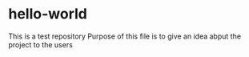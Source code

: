 # hello-world
This is a test repository
Purpose of this file is to give an idea abput the project to the users
